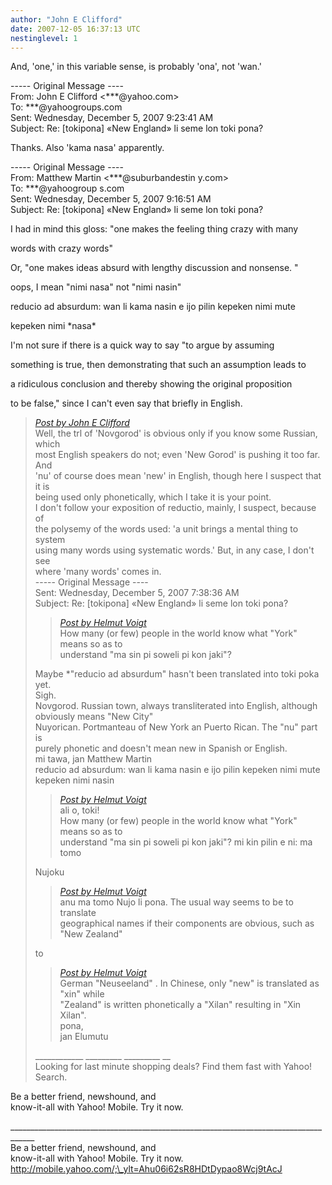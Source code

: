 ```yaml
---
author: "John E Clifford"
date: 2007-12-05 16:37:13 UTC
nestinglevel: 1
---
```

And, 'one,' in this variable sense, is probably 'ona', not 'wan.'  
  
\----- Original Message ----  
From: John E Clifford <\*\*\*@yahoo.com>  
To: \*\*\*@yahoogroups.com  
Sent: Wednesday, December 5, 2007 9:23:41 AM  
Subject: Re: \[tokipona\] «New England» li seme lon toki pona?  
  
  
  
  
  
  
  
  
  
  
  
  
  
  
Thanks. Also 'kama nasa' apparently.  
  
\----- Original Message ----  
From: Matthew Martin <\*\*\*@suburbandestin y.com>  
To: \*\*\*@yahoogroup s.com  
Sent: Wednesday, December 5, 2007 9:16:51 AM  
Subject: Re: \[tokipona\] «New England» li seme lon toki pona?  
  
  
  
  
  
  
  
  
  
  
I had in mind this gloss: "one makes the feeling thing crazy with many  
  
words with crazy words"  
  
Or, "one makes ideas absurd with lengthy discussion and nonsense. "  
  
oops, I mean "nimi nasa" not "nimi nasin"  
  
  
  
reducio ad absurdum: wan li kama nasin e ijo pilin kepeken nimi mute  
  
kepeken nimi \*nasa\*  
  
  
  
I'm not sure if there is a quick way to say "to argue by assuming  
  
something is true, then demonstrating that such an assumption leads to  
  
a ridiculous conclusion and thereby showing the original proposition  
  
to be false," since I can't even say that briefly in English.  

> [_Post by John E Clifford_](/jvGipRwT/new-england-li-seme-lon-toki-pona#post6)  
> Well, the trl of 'Novgorod' is obvious only if you know some Russian, which  
> most English speakers do not; even 'New Gorod' is pushing it too far. And  
> 'nu' of course does mean 'new' in English, though here I suspect that it is  
> being used only phonetically, which I take it is your point.  
> I don't follow your exposition of reductio, mainly, I suspect, because of  
> the polysemy of the words used: 'a unit brings a mental thing to system  
> using many words using systematic words.' But, in any case, I don't see  
> where 'many words' comes in.  
> \----- Original Message ----  
> Sent: Wednesday, December 5, 2007 7:38:36 AM  
> Subject: Re: \[tokipona\] «New England» li seme lon toki pona?  
> 
> > [_Post by Helmut Voigt_](/jvGipRwT/new-england-li-seme-lon-toki-pona#post3)  
> > How many (or few) people in the world know what "York" means so as to  
> > understand "ma sin pi soweli pi kon jaki"?  
> > 
> 
> Maybe \*"reducio ad absurdum" hasn't been translated into toki poka yet.  
> Sigh.  
> Novgorod. Russian town, always transliterated into English, although  
> obviously means "New City"  
> Nuyorican. Portmanteau of New York an Puerto Rican. The "nu" part is  
> purely phonetic and doesn't mean new in Spanish or English.  
> mi tawa, jan Matthew Martin  
> reducio ad absurdum: wan li kama nasin e ijo pilin kepeken nimi mute  
> kepeken nimi nasin  
> 
> > [_Post by Helmut Voigt_](/jvGipRwT/new-england-li-seme-lon-toki-pona#post3)  
> > ali o, toki!  
> > How many (or few) people in the world know what "York" means so as to  
> > understand "ma sin pi soweli pi kon jaki"? mi kin pilin e ni: ma tomo  
> > 
> 
> Nujoku  
> 
> > [_Post by Helmut Voigt_](/jvGipRwT/new-england-li-seme-lon-toki-pona#post3)  
> > anu ma tomo Nujo li pona. The usual way seems to be to translate  
> > geographical names if their components are obvious, such as "New Zealand"  
> > 
> 
> to  
> 
> > [_Post by Helmut Voigt_](/jvGipRwT/new-england-li-seme-lon-toki-pona#post3)  
> > German "Neuseeland" . In Chinese, only "new" is translated as "xin" while  
> > "Zealand" is written phonetically a "Xilan" resulting in "Xin Xilan".  
> > pona,  
> > jan Elumutu  
> > 
> 
> \_\_\_\_\_\_\_\_\_\_\_\_ \_\_\_\_\_\_\_\_\_ \_\_\_\_\_\_\_\_\_ \_\_  
> Looking for last minute shopping deals? Find them fast with Yahoo! Search.  
> 

Be a better friend, newshound, and  
know-it-all with Yahoo! Mobile. Try it now.  
  
  
  
  
  
  
  
  
  
<!--  
  
#ygrp-mkp{  
border:1px solid #d8d8d8;font-family:Arial;margin:14px 0px;padding:0px 14px;}  
#ygrp-mkp hr{  
border:1px solid #d8d8d8;}  
#ygrp-mkp #hd{  
color:#628c2a;font-size:85%;font-weight:bold;line-height:122%;margin:10px 0px;}  
#ygrp-mkp #ads{  
margin-bottom:10px;}  
#ygrp-mkp .ad{  
padding:0 0;}  
#ygrp-mkp .ad a{  
color:#0000ff;text-decoration:none;}  
\-->  
  
  
  
<!--  
  
#ygrp-sponsor #ygrp-lc{  
font-family:Arial;}  
#ygrp-sponsor #ygrp-lc #hd{  
margin:10px 0px;font-weight:bold;font-size:78%;line-height:122%;}  
#ygrp-sponsor #ygrp-lc .ad{  
margin-bottom:10px;padding:0 0;}  
\-->  
  
  
  
<!--  
  
#ygrp-mlmsg {font-size:13px;font-family:arial, helvetica, clean, sans-serif;}  
#ygrp-mlmsg table {font-size:inherit;font:100%;}  
#ygrp-mlmsg select, input, textarea {font:99% arial, helvetica, clean, sans-serif;}  
#ygrp-mlmsg pre, code {font:115% monospace;}  
#ygrp-mlmsg \* {line-height:1.22em;}  
#ygrp-text{  
font-family:Georgia;  
}  
#ygrp-text p{  
margin:0 0 1em 0;}  
#ygrp-tpmsgs{  
font-family:Arial;  
clear:both;}  
#ygrp-vitnav{  
padding-top:10px;font-family:Verdana;font-size:77%;margin:0;}  
#ygrp-vitnav a{  
padding:0 1px;}  
#ygrp-actbar{  
clear:both;margin:25px 0;white-space:nowrap;color:#666;text-align:right;}  
#ygrp-actbar .left{  
float:left;white-space:nowrap;}  
.bld{font-weight:bold;}  
#ygrp-grft{  
font-family:Verdana;font-size:77%;padding:15px 0;}  
#ygrp-ft{  
font-family:verdana;font-size:77%;border-top:1px solid #666;  
padding:5px 0;  
}  
#ygrp-mlmsg #logo{  
padding-bottom:10px;}  
  
#ygrp-vital{  
background-color:#e0ecee;margin-bottom:20px;padding:2px 0 8px 8px;}  
#ygrp-vital #vithd{  
font-size:77%;font-family:Verdana;font-weight:bold;color:#333;text-transform:uppercase;}  
#ygrp-vital ul{  
padding:0;margin:2px 0;}  
#ygrp-vital ul li{  
list-style-type:none;clear:both;border:1px solid #e0ecee;  
}  
#ygrp-vital ul li .ct{  
font-weight:bold;color:#ff7900;float:right;width:2em;text-align:right;padding-right:.5em;}  
#ygrp-vital ul li .cat{  
font-weight:bold;}  
#ygrp-vital a{  
text-decoration:none;}  
  
#ygrp-vital a:hover{  
text-decoration:underline;}  
  
#ygrp-sponsor #hd{  
color:#999;font-size:77%;}  
#ygrp-sponsor #ov{  
padding:6px 13px;background-color:#e0ecee;margin-bottom:20px;}  
#ygrp-sponsor #ov ul{  
padding:0 0 0 8px;margin:0;}  
#ygrp-sponsor #ov li{  
list-style-type:square;padding:6px 0;font-size:77%;}  
#ygrp-sponsor #ov li a{  
text-decoration:none;font-size:130%;}  
#ygrp-sponsor #nc{  
background-color:#eee;margin-bottom:20px;padding:0 8px;}  
#ygrp-sponsor .ad{  
padding:8px 0;}  
#ygrp-sponsor .ad #hd1{  
font-family:Arial;font-weight:bold;color:#628c2a;font-size:100%;line-height:122%;}  
#ygrp-sponsor .ad a{  
text-decoration:none;}  
#ygrp-sponsor .ad a:hover{  
text-decoration:underline;}  
#ygrp-sponsor .ad p{  
margin:0;}  
o{font-size:0;}  
.MsoNormal{  
margin:0 0 0 0;}  
#ygrp-text tt{  
font-size:120%;}  
blockquote{margin:0 0 0 4px;}  
.replbq{margin:4;}  
\-->  
  
  
  
  
  
  
  
  
\_\_\_\_\_\_\_\_\_\_\_\_\_\_\_\_\_\_\_\_\_\_\_\_\_\_\_\_\_\_\_\_\_\_\_\_\_\_\_\_\_\_\_\_\_\_\_\_\_\_\_\_\_\_\_\_\_\_\_\_\_\_\_\_\_\_\_\_\_\_\_\_\_\_\_\_\_\_\_\_\_\_\_\_  
Be a better friend, newshound, and  
know-it-all with Yahoo! Mobile. Try it now. http://mobile.yahoo.com/;\_ylt=Ahu06i62sR8HDtDypao8Wcj9tAcJ